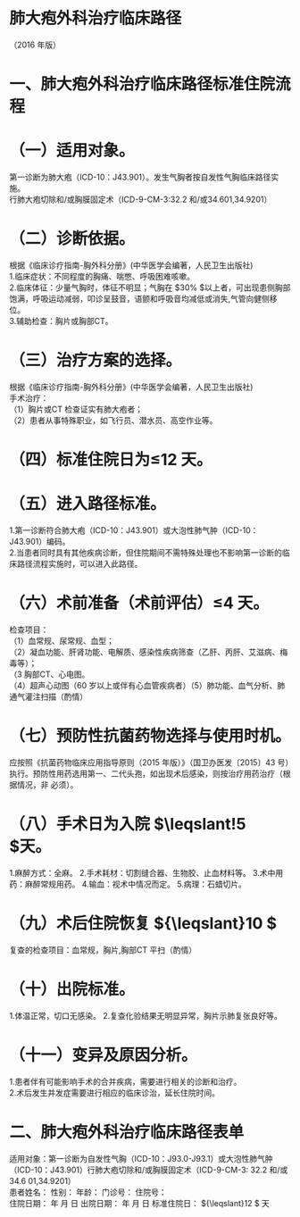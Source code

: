 # 肺大疱外科治疗临床路径  
（2016 年版）  
# 一、肺大疱外科治疗临床路径标准住院流程  
# （一）适用对象。  
第一诊断为肺大疱（ICD-10：J43.901）。发生气胸者按自发性气胸临床路径实施。  
行肺大疱切除和/或胸膜固定术（ICD-9-CM-3:32.2 和/或34.601,34.9201）  
# （二）诊断依据。  
根据《临床诊疗指南-胸外科分册》(中华医学会编著，人民卫生出版社)  
1.临床症状：不同程度的胸痛、喘憋、呼吸困难咳嗽。  
2.临床体征：少量气胸时，体征不明显；气胸在 $30\% $以上者，可出现患侧胸部饱满，呼吸运动减弱，叩诊呈鼓音，语颤和呼吸音均减低或消失,气管向健侧移位。  
3.辅助检查：胸片或胸部CT。  
# （三）治疗方案的选择。  
根据《临床诊疗指南-胸外科分册》(中华医学会编著，人民卫生出版社)  
手术治疗：  
（1）胸片或CT 检查证实有肺大疱者；  
（2）患者从事特殊职业，如飞行员、潜水员、高空作业等。  
# （四）标准住院日为≤12 天。  
# （五）进入路径标准。  
1.第一诊断符合肺大疱（ICD-10：J43.901）或大泡性肺气肿（ICD-10：J43.901）编码。  
2.当患者同时具有其他疾病诊断，但住院期间不需特殊处理也不影响第一诊断的临床路径流程实施时，可以进入此路径。  
# （六）术前准备（术前评估）≤4 天。  
检查项目：  
（1）血常规、尿常规、血型；  
（2）凝血功能、肝肾功能、电解质、感染性疾病筛查（乙肝、丙肝、艾滋病、梅毒等）；  
（3 胸部CT、心电图。  
（4）超声心动图（60 岁以上或伴有心血管疾病者）（5）肺功能、血气分析、肺通气灌注扫描（酌情）  
# （七）预防性抗菌药物选择与使用时机。  
应按照《抗菌药物临床应用指导原则（2015 年版）》（国卫办医发〔2015〕43 号）执行。预防性用药选用第一、二代头孢，如出现术后感染，则按治疗用药治疗（根据情况，非 必须）。  
# （八）手术日为入院 $\leqslant\!5 $天。  
1.麻醉方式：全麻。 2.手术耗材：切割缝合器、生物胶、止血材料等。 3.术中用药：麻醉常规用药。 4.输血：视术中情况而定。 5.病理：石蜡切片。  
# （九）术后住院恢复 ${\leqslant}10 $  
复查的检查项目：血常规，胸片,胸部CT 平扫（酌情）  
# （十）出院标准。  
1.体温正常，切口无感染。 2.复查化验结果无明显异常，胸片示肺复张良好等。  
# （十一）变异及原因分析。  
1.患者伴有可能影响手术的合并疾病，需要进行相关的诊断和治疗。  
2.术后发生并发症需要进行相应的临床诊治，延长住院时间。  
# 二、肺大疱外科治疗临床路径表单  
适用对象：第一诊断为自发性气胸（ICD-10：J93.0-J93.1）或大泡性肺气肿（ICD-10：J43.901）行肺大疱切除和/或胸膜固定术（ICD-9-CM-3: 32.2 和/或34.6 01,34.9201）  
患者姓名：           性别：    年龄：    门诊号：       住院号：  
住院日期：   年  月  日    出院日期：   年  月   日     标准住院日： ${\leqslant}12 $ 天  
